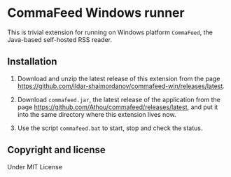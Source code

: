 # CommaFeed Windows runner

This is trivial extension for running on Windows platform `CommaFeed`, the 
Java-based self-hosted RSS reader. 

## Installation

1. Download and unzip the latest release of this extension from the page 
   https://github.com/ildar-shaimordanov/commafeed-win/releases/latest. 

1. Download `commafeed.jar`, the latest release of the application from 
   the page https://github.com/Athou/commafeed/releases/latest, and put it 
   into the same directory where this extension lives now. 

1. Use the script `commafeed.bat` to start, stop and check the status.

## Copyright and license

Under MIT License
